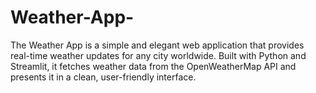 # Weather-App-
The Weather App is a simple and elegant web application that provides real-time weather updates for any city worldwide. Built with Python and Streamlit, it fetches weather data from the OpenWeatherMap API and presents it in a clean, user-friendly interface.
